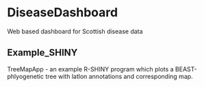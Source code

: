 # DiseaseDashboard
Web based dashboard for Scottish disease data

## Example_SHINY
TreeMapApp - an example R-SHINY program which plots a BEAST-phlyogenetic tree with latlon annotations and corresponding map.

